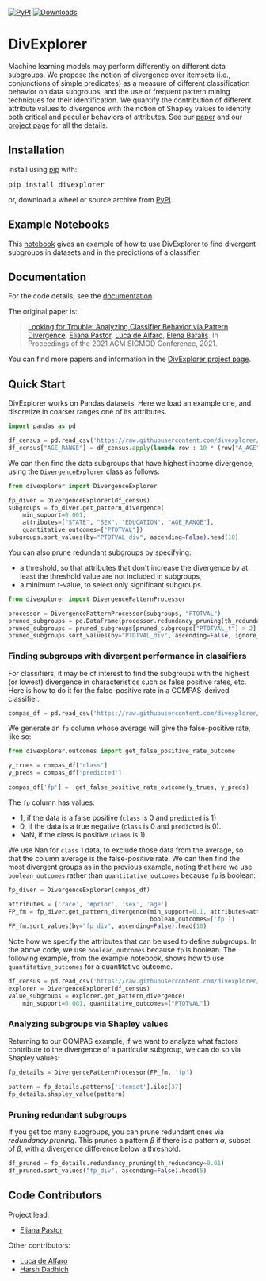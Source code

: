 [![PyPI](https://img.shields.io/pypi/v/divexplorer)](https://pypi.org/project/divexplorer/)
[![Downloads](https://pepy.tech/badge/divexplorer)](https://pepy.tech/project/divexplorer)

# DivExplorer

Machine learning models may perform differently on different data subgroups. We propose the notion of divergence over itemsets (i.e., conjunctions of simple predicates) as a measure of different classification behavior on data subgroups, and the use of frequent pattern mining techniques for their identification. We quantify the contribution of different attribute values to divergence with the notion of Shapley values to identify both critical and peculiar behaviors of attributes.
See our [paper](https://divexplorer.github.io/static/DivExplorer.pdf) and our [project page](https://divexplorer.github.io/) for all the details.

## Installation

Install using [pip](http://www.pip-installer.org/en/latest) with:

<pre>
pip install divexplorer
</pre>

or, download a wheel or source archive from [PyPI](https://pypi.org/project/divexplorer/).

## Example Notebooks

This [notebook](https://github.com/divexplorer/divexplorer/blob/main/notebooks/DivExplorerExample.ipynb) gives an example of how to use DivExplorer to find divergent subgroups in datasets and in the predictions of a classifier.

## Documentation

For the code details, see the [documentation](https://github.com/divexplorer/divexplorer/blob/main/Documentation.md). 

The original paper is:

> [Looking for Trouble: Analyzing Classifier Behavior via Pattern Divergence](https://divexplorer.github.io/static/DivExplorer.pdf). [Eliana Pastor](https://github.com/elianap), [Luca de Alfaro](https://luca.dealfaro.com/), [Elena Baralis](https://dbdmg.polito.it/wordpress/people/elena-baralis/). In Proceedings of the 2021 ACM SIGMOD Conference, 2021.

You can find more papers and information in the [DivExplorer project page](https://divexplorer.github.io/).


## Quick Start

DivExplorer works on Pandas datasets.  Here we load an example one, and discretize in coarser ranges one of its attributes. 

```python
import pandas as pd

df_census = pd.read_csv('https://raw.githubusercontent.com/divexplorer/divexplorer/main/datasets/census_income.csv')
df_census["AGE_RANGE"] = df_census.apply(lambda row : 10 * (row["A_AGE"] // 10), axis=1)
```

We can then find the data subgroups that have highest income divergence, using the `DivergenceExplorer` class as follows: 

```python
from divexplorer import DivergenceExplorer

fp_diver = DivergenceExplorer(df_census)
subgroups = fp_diver.get_pattern_divergence(
    min_support=0.001,
    attributes=["STATE", "SEX", "EDUCATION", "AGE_RANGE"], 
    quantitative_outcomes=["PTOTVAL"])
subgroups.sort_values(by="PTOTVAL_div", ascending=False).head(10)
```

You can also prune redundant subgroups by specifying:
*  a threshold, so that attributes that don't increase the divergence by at least the threshold value are not included in subgroups, 
* a minimum t-value, to select only significant subgroups.

```python
from divexplorer import DivergencePatternProcessor

processor = DivergencePatternProcessor(subgroups, "PTOTVAL")
pruned_subgroups = pd.DataFrame(processor.redundancy_pruning(th_redundancy=10000))
pruned_subgroups = pruned_subgroups[pruned_subgroups["PTOTVAL_t"] > 2]
pruned_subgroups.sort_values(by="PTOTVAL_div", ascending=False, ignore_index=True)
```

### Finding subgroups with divergent performance in classifiers

For classifiers, it may be of interest to find the subgroups with the highest (or lowest) divergence in characteristics such as false positive rates, etc.  Here is how to do it for the false-positive rate in a COMPAS-derived classifier. 

```python
compas_df = pd.read_csv('https://raw.githubusercontent.com/divexplorer/divexplorer/main/datasets/compas_discretized.csv')
```

We generate an `fp` column whose average will give the false-positive rate, like so: 

```python
from divexplorer.outcomes import get_false_positive_rate_outcome

y_trues = compas_df["class"]
y_preds = compas_df["predicted"]

compas_df['fp'] =  get_false_positive_rate_outcome(y_trues, y_preds)
```

The `fp` column has values: 

* 1, if the data is a false positive (`class` is 0 and `predicted` is 1)
* 0, if the data is a true negative (`class` is 0 and `predicted` is 0). 
* NaN, if the class is positive (`class` is 1).

We use Nan for `class` 1 data, to exclude those data from the average, so that the column average is the false-positive rate.
We can then find the most divergent groups as in the previous example, noting that here we use `boolean_outcomes` rather than `quantitative_outcomes` because `fp` is boolean: 

```python
fp_diver = DivergenceExplorer(compas_df)

attributes = ['race', '#prior', 'sex', 'age']
FP_fm = fp_diver.get_pattern_divergence(min_support=0.1, attributes=attributes, 
                                        boolean_outcomes=['fp'])
FP_fm.sort_values(by="fp_div", ascending=False).head(10)
```

Note how we specify the attributes that can be used to define subgroups. 
In the above code, we use `boolean_outcomes` because `fp` is boolean. 
The following example, from the example notebook, shows how to use 
`quantitative_outcomes` for a quantitative outcome.

```python
df_census = pd.read_csv('https://raw.githubusercontent.com/divexplorer/divexplorer/main/datasets/census_income.csv')
explorer = DivergenceExplorer(df_census)
value_subgroups = explorer.get_pattern_divergence(
    min_support=0.001, quantitative_outcomes=["PTOTVAL"])
```

### Analyzing subgroups via Shapley values

Returning to our COMPAS example, if we want to analyze what factors 
contribute to the divergence of a particular subgroup, 
we can do so via Shapley values: 

```python
fp_details = DivergencePatternProcessor(FP_fm, 'fp')

pattern = fp_details.patterns['itemset'].iloc[37]
fp_details.shapley_value(pattern)
```

### Pruning redundant subgroups

If you get too many subgroups, you can prune redundant ones via _redundancy pruning_. 
This prunes a pattern $\beta$ if there is a pattern $\alpha$, subset of $\beta$, with a divergence difference below a threshold. 

```python
df_pruned = fp_details.redundancy_pruning(th_redundancy=0.01)
df_pruned.sort_values("fp_div", ascending=False).head(5)
```

## Code Contributors

Project lead:

- [Eliana Pastor](https://github.com/elianap)

Other contributors: 

- [Luca de Alfaro](https://luca.dealfaro.com/)
- [Harsh Dadhich]()
